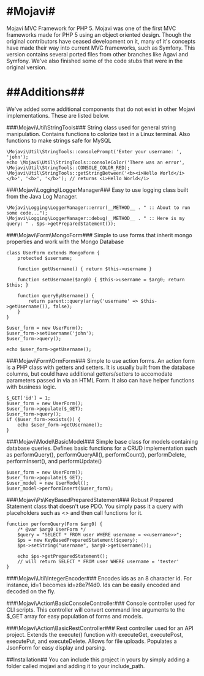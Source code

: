 #Mojavi#
======

Mojavi MVC Framework for PHP 5.  Mojavi was one of the first MVC frameworks made for PHP 5 using an object oriented design.  Though the original contributors have ceased development on it, many of it's concepts have made their way into current MVC frameworks, such as Symfony.  This version contains several ported files from other branches like Agavi and Symfony.  We've also finished some of the code stubs that were in the original version.

##Additions##
=============
We've added some additional components that do not exist in other Mojavi implementations.  These are listed below.

###\Mojavi\Util\StringTools###
String class used for general string manipulation.  Contains functions to colorize text in a Linux terminal.  Also functions to make strings safe for MySQL

	\Mojavi\Util\StringTools::consolePrompt('Enter your username: ', 'john');
	echo \Mojavi\Util\StringTools::consoleColor('There was an error', \Mojavi\Util\StringTools::CONSOLE_COLOR_RED);
	\Mojavi\Util\StringTools::getStringBetween('<b><i>Hello World</i></b>', '<b>', '</b>'); // returns <i>Hello World</i>

###\Mojavi\Logging\LoggerManager###
Easy to use logging class built from the Java Log Manager.

    \Mojavi\Logging\LoggerManager::error(__METHOD__ . " :: About to run some code...");
    \Mojavi\Logging\LoggerManager::debug(__METHOD__ . " :: Here is my query: " . $ps->getPreparedStatement());

###\Mojavi\Form\MongoForm###
Simple to use forms that inherit mongo properties and work with the Mongo Database  

    class UserForm extends MongoForm {
        protected $username;
        
        function getUsername() { return $this->username }
        
        function setUsername($arg0) { $this->username = $arg0; return $this; }
        
        function queryByUsername() {
            return parent::query(array('username' => $this->getUsername()), false);
        }
    }

    $user_form = new UserForm();
    $user_form->setUsername('john');
    $user_form->query();
    
    echo $user_form->getUsername();

###\Mojavi\Form\OrmForm###
Simple to use action forms.  An action form is a PHP class with getters and setters.  It is usually built from the database columns, but could have additional getters/setters to accomodate parameters passed in via an HTML Form.  It also can have helper functions with business logic.  

    $_GET['id'] = 1;
    $user_form = new UserForm();
    $user_form->populate($_GET);
    $user_form->query();
    if ($user_form->exists()) {
        echo $user_form->getUsername();
    }

###\Mojavi\Model\BasicModel###
Simple base class for models containing database queries.  Defines basic functions for a CRUD implementation such as performQuery(), performQueryAll(), performCount(), performDelete, performInsert(), and performUpdate()

    $user_form = new UserForm();
    $user_form->populate($_GET);
    $user_model = new UserModel();
    $user_model->performInsert($user_form);
    
###\Mojavi\Ps\KeyBasedPreparedStatement###
Robust Prepared Statement class that doesn't use PDO.  You simply pass it a query with placeholders such as <<name>> and then call functions for it.
    
    function performQuery(Form $arg0) {
        /* @var $arg0 UserForm */
        $query = "SELECT * FROM user WHERE username = <<username>>";
        $ps = new KeyBasedPreparedStatement($query);
        $ps->setString("username", $arg0->getUsername());
    
        echo $ps->getPreparedStatement();
        // will return SELECT * FROM user WHERE username = 'tester'
    }

###\Mojavi\Util\IntegerEncoder###
Encodes ids as an 8 character id.  For instance, id=1 becomes id=z8e7f4d0.  Ids can be easily encoded and decoded on the fly.

###\Mojavi\Action\BasicConsoleController###
Console controller used for CLI scripts.  This controller will convert command line arguments to the $_GET array for easy population of forms and models.

###\Mojavi\Action\BasicRestController###
Rest controller used for an API project.  Extends the execute() function with executeGet, executePost, executePut, and executeDelete.  Allows for file uploads.  Populates a JsonForm for easy display and parsing.

##Installation##
You can include this project in yours by simply adding a folder called mojavi and adding it to your include_path.
